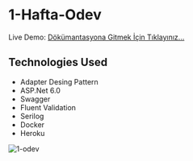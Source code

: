 # 1-Hafta-Odev
Live Demo: [Dökümantasyona Gitmek İçin Tıklayınız...](https://exchange-rates-data-api.herokuapp.com/swagger/index.html)

## Technologies Used
* Adapter Desing Pattern
* ASP.Net 6.0 
* Swagger
* Fluent Validation
* Serilog
* Docker
* Heroku

![1-odev](https://user-images.githubusercontent.com/95723369/175775209-eb119b21-ef50-4650-9c8a-b07c1feea55b.jpg)
